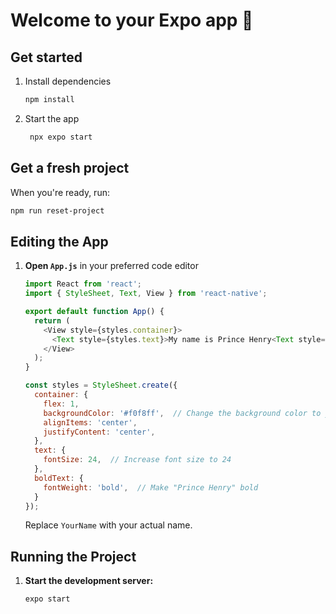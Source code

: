 # Welcome to your Expo app 👋



## Get started

1. Install dependencies

   ```bash
   npm install
   ```

2. Start the app

   ```bash
    npx expo start
   ```


## Get a fresh project

When you're ready, run:

```bash
npm run reset-project
```



## Editing the App

1. **Open `App.js`** in your preferred code editor 

    ```javascript
    import React from 'react';
    import { StyleSheet, Text, View } from 'react-native';

    export default function App() {
      return (
        <View style={styles.container}>
          <Text style={styles.text}>My name is Prince Henry<Text style={styles.boldText}>YourName</Text></Text>
        </View>
      );
    }

    const styles = StyleSheet.create({
      container: {
        flex: 1,
        backgroundColor: '#f0f8ff',  // Change the background color to your preference
        alignItems: 'center',
        justifyContent: 'center',
      },
      text: {
        fontSize: 24,  // Increase font size to 24
      },
      boldText: {
        fontWeight: 'bold',  // Make "Prince Henry" bold
      }
    });
    ```

    Replace `YourName` with your actual name.

## Running the Project

1. **Start the development server:**

    ```bash
    expo start


    
    ```
